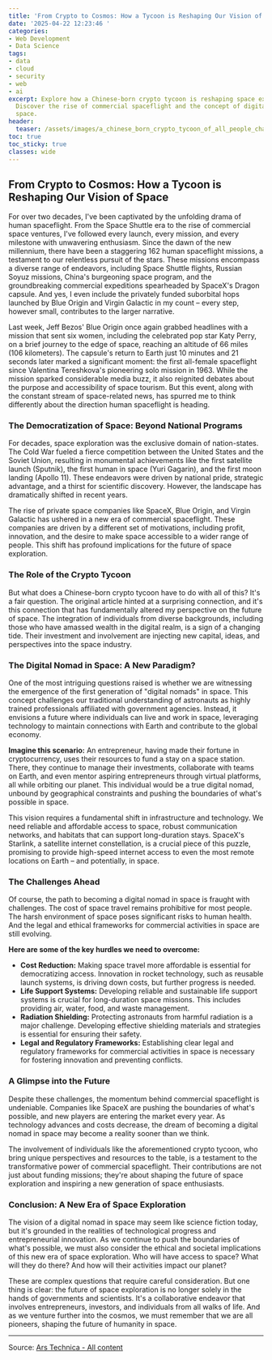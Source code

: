 ```yaml
---
title: 'From Crypto to Cosmos: How a Tycoon is Reshaping Our Vision of Space'
date: '2025-04-22 12:23:46 '
categories:
- Web Development
- Data Science
tags:
- data
- cloud
- security
- web
- ai
excerpt: Explore how a Chinese-born crypto tycoon is reshaping space exploration.
  Discover the rise of commercial spaceflight and the concept of digital nomads in
  space.
header:
  teaser: /assets/images/a_chinese_born_crypto_tycoon_of_all_people_changed_20250422122346.jpg
toc: true
toc_sticky: true
classes: wide
---
```


## From Crypto to Cosmos: How a Tycoon is Reshaping Our Vision of Space

For over two decades, I've been captivated by the unfolding drama of human spaceflight. From the Space Shuttle era to the rise of commercial space ventures, I've followed every launch, every mission, and every milestone with unwavering enthusiasm. Since the dawn of the new millennium, there have been a staggering 162 human spaceflight missions, a testament to our relentless pursuit of the stars. These missions encompass a diverse range of endeavors, including Space Shuttle flights, Russian Soyuz missions, China's burgeoning space program, and the groundbreaking commercial expeditions spearheaded by SpaceX's Dragon capsule. And yes, I even include the privately funded suborbital hops launched by Blue Origin and Virgin Galactic in my count – every step, however small, contributes to the larger narrative.

Last week, Jeff Bezos' Blue Origin once again grabbed headlines with a mission that sent six women, including the celebrated pop star Katy Perry, on a brief journey to the edge of space, reaching an altitude of 66 miles (106 kilometers). The capsule's return to Earth just 10 minutes and 21 seconds later marked a significant moment: the first all-female spaceflight since Valentina Tereshkova's pioneering solo mission in 1963. While the mission sparked considerable media buzz, it also reignited debates about the purpose and accessibility of space tourism. But this event, along with the constant stream of space-related news, has spurred me to think differently about the direction human spaceflight is heading.

### The Democratization of Space: Beyond National Programs

For decades, space exploration was the exclusive domain of nation-states. The Cold War fueled a fierce competition between the United States and the Soviet Union, resulting in monumental achievements like the first satellite launch (Sputnik), the first human in space (Yuri Gagarin), and the first moon landing (Apollo 11). These endeavors were driven by national pride, strategic advantage, and a thirst for scientific discovery. However, the landscape has dramatically shifted in recent years.

The rise of private space companies like SpaceX, Blue Origin, and Virgin Galactic has ushered in a new era of commercial spaceflight. These companies are driven by a different set of motivations, including profit, innovation, and the desire to make space accessible to a wider range of people. This shift has profound implications for the future of space exploration.

### The Role of the Crypto Tycoon

But what does a Chinese-born crypto tycoon have to do with all of this? It's a fair question. The original article hinted at a surprising connection, and it's this connection that has fundamentally altered my perspective on the future of space. The integration of individuals from diverse backgrounds, including those who have amassed wealth in the digital realm, is a sign of a changing tide. Their investment and involvement are injecting new capital, ideas, and perspectives into the space industry.

### The Digital Nomad in Space: A New Paradigm?

One of the most intriguing questions raised is whether we are witnessing the emergence of the first generation of "digital nomads" in space. This concept challenges our traditional understanding of astronauts as highly trained professionals affiliated with government agencies. Instead, it envisions a future where individuals can live and work in space, leveraging technology to maintain connections with Earth and contribute to the global economy. 

**Imagine this scenario:** An entrepreneur, having made their fortune in cryptocurrency, uses their resources to fund a stay on a space station. There, they continue to manage their investments, collaborate with teams on Earth, and even mentor aspiring entrepreneurs through virtual platforms, all while orbiting our planet. This individual would be a true digital nomad, unbound by geographical constraints and pushing the boundaries of what's possible in space.

This vision requires a fundamental shift in infrastructure and technology. We need reliable and affordable access to space, robust communication networks, and habitats that can support long-duration stays. SpaceX's Starlink, a satellite internet constellation, is a crucial piece of this puzzle, promising to provide high-speed internet access to even the most remote locations on Earth – and potentially, in space.

### The Challenges Ahead

Of course, the path to becoming a digital nomad in space is fraught with challenges. The cost of space travel remains prohibitive for most people. The harsh environment of space poses significant risks to human health. And the legal and ethical frameworks for commercial activities in space are still evolving.

**Here are some of the key hurdles we need to overcome:**

*   **Cost Reduction:** Making space travel more affordable is essential for democratizing access. Innovation in rocket technology, such as reusable launch systems, is driving down costs, but further progress is needed.
*   **Life Support Systems:** Developing reliable and sustainable life support systems is crucial for long-duration space missions. This includes providing air, water, food, and waste management.
*   **Radiation Shielding:** Protecting astronauts from harmful radiation is a major challenge. Developing effective shielding materials and strategies is essential for ensuring their safety.
*   **Legal and Regulatory Frameworks:** Establishing clear legal and regulatory frameworks for commercial activities in space is necessary for fostering innovation and preventing conflicts.

### A Glimpse into the Future

Despite these challenges, the momentum behind commercial spaceflight is undeniable. Companies like SpaceX are pushing the boundaries of what's possible, and new players are entering the market every year. As technology advances and costs decrease, the dream of becoming a digital nomad in space may become a reality sooner than we think.

The involvement of individuals like the aforementioned crypto tycoon, who bring unique perspectives and resources to the table, is a testament to the transformative power of commercial spaceflight. Their contributions are not just about funding missions; they're about shaping the future of space exploration and inspiring a new generation of space enthusiasts.

### Conclusion: A New Era of Space Exploration

The vision of a digital nomad in space may seem like science fiction today, but it's grounded in the realities of technological progress and entrepreneurial innovation. As we continue to push the boundaries of what's possible, we must also consider the ethical and societal implications of this new era of space exploration. Who will have access to space? What will they do there? And how will their activities impact our planet?

These are complex questions that require careful consideration. But one thing is clear: the future of space exploration is no longer solely in the hands of governments and scientists. It's a collaborative endeavor that involves entrepreneurs, investors, and individuals from all walks of life. And as we venture further into the cosmos, we must remember that we are all pioneers, shaping the future of humanity in space.


---

Source: [Ars Technica - All content](https://arstechnica.com/space/2025/04/a-chinese-born-crypto-tycoon-of-all-people-changed-the-way-i-think-of-space/)